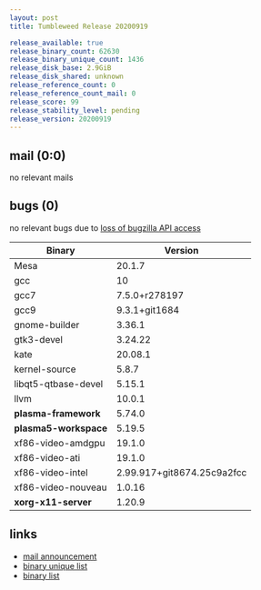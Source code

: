 ```yaml
---
layout: post
title: Tumbleweed Release 20200919

release_available: true
release_binary_count: 62630
release_binary_unique_count: 1436
release_disk_base: 2.9GiB
release_disk_shared: unknown
release_reference_count: 0
release_reference_count_mail: 0
release_score: 99
release_stability_level: pending
release_version: 20200919
---
```


## mail (0:0)

no relevant mails

## bugs (0)

<!--more-->

no relevant bugs due to [loss of bugzilla API access](https://bugzilla.opensuse.org/show_bug.cgi?id=1157722)

Binary | Version
--- | ---
Mesa | 20.1.7
gcc | 10
gcc7 | 7.5.0+r278197
gcc9 | 9.3.1+git1684
gnome-builder | 3.36.1
gtk3-devel | 3.24.22
kate | 20.08.1
kernel-source | 5.8.7
libqt5-qtbase-devel | 5.15.1
llvm | 10.0.1
**plasma-framework** | 5.74.0
**plasma5-workspace** | 5.19.5
xf86-video-amdgpu | 19.1.0
xf86-video-ati | 19.1.0
xf86-video-intel | 2.99.917+git8674.25c9a2fcc
xf86-video-nouveau | 1.0.16
**xorg-x11-server** | 1.20.9

## links

- [mail announcement](https://lists.opensuse.org/opensuse-factory/2020-09/msg00177.html)
- [binary unique list](http://download.opensuse.org/history/20200919/rpm.unique.list)
- [binary list](http://download.opensuse.org/history/20200919/rpm.list)
